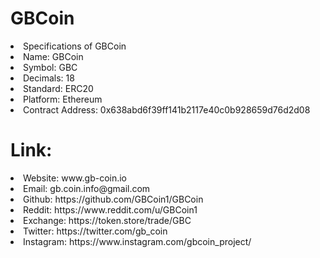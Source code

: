 # GBCoin


<li>Specifications of GBCoin
<li>Name: GBCoin
<li>Symbol: GBC
<li>Decimals: 18
<li>Standard: ERC20
<li>Platform: Ethereum
<li>Contract Address: 0x638abd6f39ff141b2117e40c0b928659d76d2d08

# Link:


<li>Website: www.gb-coin.io
<li>Email: gb.coin.info@gmail.com
<li>Github: https://github.com/GBCoin1/GBCoin
<li>Reddit: https://www.reddit.com/u/GBCoin1
<li>Exchange: https://token.store/trade/GBC
<li>Twitter: https://twitter.com/gb_coin
<li>Instagram: https://www.instagram.com/gbcoin_project/
